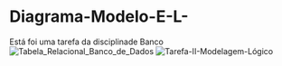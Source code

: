 # Diagrama-Modelo-E-L-
Está foi uma tarefa da disciplinade Banco 
![Tabela_Relacional_Banco_de_Dados](https://github.com/user-attachments/assets/bf7471bd-6ccd-46dd-9d93-5e9466f70898)
![Tarefa-II-Modelagem-Lógico](https://github.com/user-attachments/assets/66381b9f-1660-4b60-9aab-424fed2539b3)
